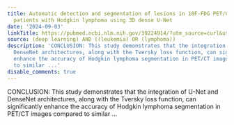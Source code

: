 ```yaml
---
title: Automatic detection and segmentation of lesions in 18F-FDG PET/CT imaging of
  patients with Hodgkin lymphoma using 3D dense U-Net
date: '2024-09-03'
linkTitle: https://pubmed.ncbi.nlm.nih.gov/39224914/?utm_source=curl&utm_medium=rss&utm_campaign=pubmed-2&utm_content=1byXLWG-5Hn0_qdLgZYpDfLA2UWGhGNgZGereuo1rJN2aoAQXP&fc=20220814223158&ff=20240904183659&v=2.18.0.post9+e462414
source: (deep learning) AND ((leukemia) OR (lymphoma))
description: 'CONCLUSION: This study demonstrates that the integration of U-Net and
  DenseNet architectures, along with the Tversky loss function, can significantly
  enhance the accuracy of Hodgkin lymphoma segmentation in PET/CT images compared
  to similar ...'
disable_comments: true
---
```

CONCLUSION: This study demonstrates that the integration of U-Net and DenseNet architectures, along with the Tversky loss function, can significantly enhance the accuracy of Hodgkin lymphoma segmentation in PET/CT images compared to similar ...
